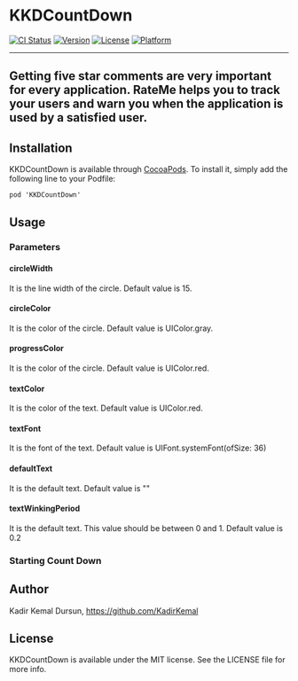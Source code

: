 # KKDCountDown

[![CI Status](http://img.shields.io/travis/kadirkemal/KKDCountDown.svg?style=flat)](https://travis-ci.org/kadirkemal/KKDCountDown)
[![Version](https://img.shields.io/cocoapods/v/KKDCountDown.svg?style=flat)](http://cocoapods.org/pods/KKDCountDown)
[![License](https://img.shields.io/cocoapods/l/KKDCountDown.svg?style=flat)](http://cocoapods.org/pods/KKDCountDown)
[![Platform](https://img.shields.io/cocoapods/p/KKDCountDown.svg?style=flat)](http://cocoapods.org/pods/KKDCountDown)

----------
Getting five star comments are very important for every application. RateMe helps you to track your users and warn you when the application is used by a satisfied user.
----------

## Installation

KKDCountDown is available through [CocoaPods](http://cocoapods.org). To install it, simply add the following line to your Podfile:

```
pod 'KKDCountDown'
```

## Usage

### Parameters

#### circleWidth
It is the line width of the circle. Default value is 15.

#### circleColor
It is the color of the circle. Default value is UIColor.gray.

#### progressColor
It is the color of the circle. Default value is UIColor.red.

#### textColor
It is the color of the text. Default value is UIColor.red.

#### textFont
It is the font of the text. Default value is UIFont.systemFont(ofSize: 36)

#### defaultText
It is the default text. Default value is ""

#### textWinkingPeriod
It is the default text. This value should be between 0 and 1. Default value is 0.2

### Starting Count Down

## Author

Kadir Kemal Dursun, https://github.com/KadirKemal

## License

KKDCountDown is available under the MIT license. See the LICENSE file for more info.
